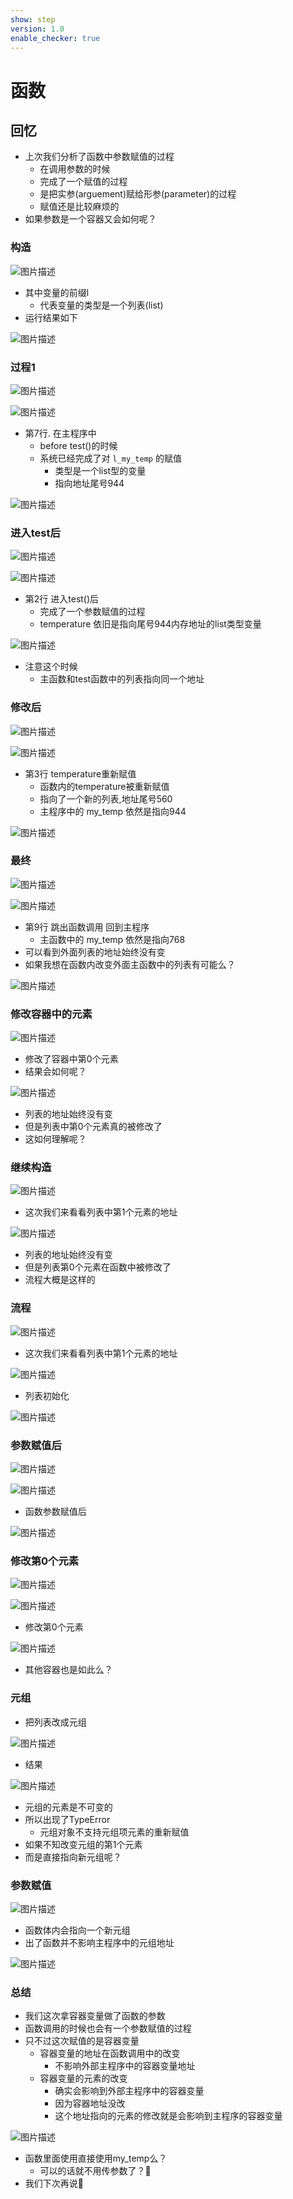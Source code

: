 ```yaml
---
show: step
version: 1.0
enable_checker: true
---
```


# 函数

## 回忆

- 上次我们分析了函数中参数赋值的过程
	- 在调用参数的时候
	- 完成了一个赋值的过程
	- 是把实参(arguement)赋给形参(parameter)的过程
	- 赋值还是比较麻烦的
- 如果参数是一个容器又会如何呢？

### 构造

![图片描述](https://doc.shiyanlou.com/courses/uid1190679-20220815-1660525381297)

- 其中变量的前缀l
	- 代表变量的类型是一个列表(list)
- 运行结果如下

![图片描述](https://doc.shiyanlou.com/courses/uid1190679-20220815-1660524939118)

### 过程1

![图片描述](https://doc.shiyanlou.com/courses/uid1190679-20220815-1660525381297)

![图片描述](https://doc.shiyanlou.com/courses/uid1190679-20220815-1660524939118)

- 第7行. 在主程序中
	- before test()的时候
	- 系统已经完成了对 `l_my_temp` 的赋值 
		- 类型是一个list型的变量 
		- 指向地址尾号944

![图片描述](https://doc.shiyanlou.com/courses/uid1190679-20220815-1660524975206)

### 进入test后

![图片描述](https://doc.shiyanlou.com/courses/uid1190679-20220815-1660525381297)

![图片描述](https://doc.shiyanlou.com/courses/uid1190679-20220815-1660524939118)

- 第2行 进入test()后
	- 完成了一个参数赋值的过程
	- temperature 依旧是指向尾号944内存地址的list类型变量

![图片描述](https://doc.shiyanlou.com/courses/uid1190679-20220815-1660525124968)

- 注意这个时候
	- 主函数和test函数中的列表指向同一个地址

### 修改后

![图片描述](https://doc.shiyanlou.com/courses/uid1190679-20220815-1660525381297)

![图片描述](https://doc.shiyanlou.com/courses/uid1190679-20220815-1660524939118)

- 第3行 temperature重新赋值
	- 函数内的temperature被重新赋值
	- 指向了一个新的列表,地址尾号560
	- 主程序中的 my_temp 依然是指向944

![图片描述](https://doc.shiyanlou.com/courses/uid1190679-20220815-1660525257504)

### 最终

![图片描述](https://doc.shiyanlou.com/courses/uid1190679-20220815-1660525381297)

![图片描述](https://doc.shiyanlou.com/courses/uid1190679-20220815-1660524939118)

- 第9行 跳出函数调用 回到主程序
	- 主函数中的 my_temp 依然是指向768
- 可以看到外面列表的地址始终没有变
- 如果我想在函数内改变外面主函数中的列表有可能么？

![图片描述](https://doc.shiyanlou.com/courses/uid1190679-20220815-1660524975206)

### 修改容器中的元素

![图片描述](https://doc.shiyanlou.com/courses/uid1190679-20220815-1660525484207)

- 修改了容器中第0个元素
- 结果会如何呢？

![图片描述](https://doc.shiyanlou.com/courses/uid1190679-20220815-1660525532037)

- 列表的地址始终没有变
- 但是列表中第0个元素真的被修改了
- 这如何理解呢？

### 继续构造

![图片描述](https://doc.shiyanlou.com/courses/uid1190679-20220815-1660525694978)

- 这次我们来看看列表中第1个元素的地址

![图片描述](https://doc.shiyanlou.com/courses/uid1190679-20220815-1660525705651)

- 列表的地址始终没有变
- 但是列表第0个元素在函数中被修改了
- 流程大概是这样的

### 流程

![图片描述](https://doc.shiyanlou.com/courses/uid1190679-20220815-1660525694978)

- 这次我们来看看列表中第1个元素的地址

![图片描述](https://doc.shiyanlou.com/courses/uid1190679-20220815-1660525705651)

- 列表初始化

![图片描述](https://doc.shiyanlou.com/courses/uid1190679-20220815-1660526521102)

### 参数赋值后

![图片描述](https://doc.shiyanlou.com/courses/uid1190679-20220815-1660525694978)

![图片描述](https://doc.shiyanlou.com/courses/uid1190679-20220815-1660525705651)

- 函数参数赋值后

![图片描述](https://doc.shiyanlou.com/courses/uid1190679-20220815-1660526577837)

### 修改第0个元素

![图片描述](https://doc.shiyanlou.com/courses/uid1190679-20220815-1660525694978)

![图片描述](https://doc.shiyanlou.com/courses/uid1190679-20220815-1660525705651)

- 修改第0个元素

![图片描述](https://doc.shiyanlou.com/courses/uid1190679-20220815-1660526672082)

- 其他容器也是如此么？

### 元组 

- 把列表改成元组

![图片描述](https://doc.shiyanlou.com/courses/uid1190679-20220729-1659058975046)

- 结果

![图片描述](https://doc.shiyanlou.com/courses/uid1190679-20220729-1659058998528)

- 元组的元素是不可变的
- 所以出现了TypeError
	- 元组对象不支持元组项元素的重新赋值
- 如果不知改变元组的第1个元素
- 而是直接指向新元组呢？

### 参数赋值

![图片描述](https://doc.shiyanlou.com/courses/uid1190679-20220729-1659059163811)

- 函数体内会指向一个新元组
- 出了函数并不影响主程序中的元组地址

![图片描述](https://doc.shiyanlou.com/courses/uid1190679-20220729-1659059173533)

### 总结

- 我们这次拿容器变量做了函数的参数
- 函数调用的时候也会有一个参数赋值的过程
- 只不过这次赋值的是容器变量
	- 容器变量的地址在函数调用中的改变
		- 不影响外部主程序中的容器变量地址
	- 容器变量的元素的改变
		- 确实会影响到外部主程序中的容器变量
		- 因为容器地址没改
		- 这个地址指向的元素的修改就是会影响到主程序的容器变量

![图片描述](https://doc.shiyanlou.com/courses/uid1190679-20220726-1658832051000)

- 函数里面使用直接使用my_temp么？
	- 可以的话就不用传参数了？🤔
- 我们下次再说👋




